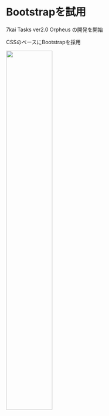 # Bootstrapを試用

7kai Tasks ver2.0 Orpheus の開発を開始

CSSのベースにBootstrapを採用

<a href="http://dl.dropbox.com/u/11475683/screen/tasks-ver2.0-1.png"><img src="http://dl.dropbox.com/u/11475683/screen/tasks-ver2.0-1.png" width="50%"></a>
